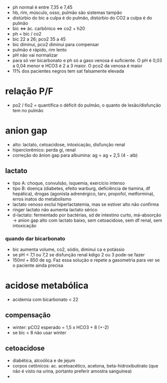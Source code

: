 - ph normal é entre 7,35 e 7,45
- hb, rim, músculo, osso, pulmão são sistemas tampão
- distúrbio do bic a culpa é do pulmão, distúrbio do CO2 a culpa é do pulmão
- bic <=> ác. carbônico <=>  co2 + h20 
- ph = bic / co2
- bic 22 a 26; pco2 35 a 45
- bic diminui, pco2 diminui para compensar
- pulmão é rápido, rim lento
- pH não vai normalizar
- para só ver bicarbonato e ph só a gaso venosa é suficiente. O pH é 0,03 a 0,04 menor e HCO3 é 2 a 3 maior. O pco2 da venosa é maior
- 11% dos pacientes negros tem sat falsamente elevada
# relação P/F
- po2 / fio2 = quantifica o déficit do pulmão, o quanto de lesão/disfunção tem no pulmão
# anion gap
- alto: lactato, cetoacidose, intoxicação, disfunção renal
- hiperclorêmico: perda gi, renal
- correção do ânion gap para albumina: ag = ag + 2,5 (4 - alb)
## lactato
- tipo A: choque, convulsão, isquemia, exercício intenso
- tipo B: doença (diabetes, efeito warburg, deficiência de tiamina, df hepática), drogas (agonista adrenérgico, tarv, propofol, metformina), erros inatos do metabolismo
- lactato venoso exclui hiperlactatemia, mas se estiver alto não confirma
- ringer lactato não aumenta lactato sérico
- d-lactato: fermentado por bactérias, sd de intestino curto, má-absorção -> anion gap alto com lactato baixo, sem cetoacidose, sem df renal, sem intoxicação
### quando dar bicarbonato
- bic aumenta volume, co2, sódio, diminui ca e potássio
- se pH < 7,1 ou 7,2 se disfunção renal kdigo 2 ou 3 pode-se fazer
- 150ml + 850 de sg. Faz essa solução e repete a gasometria para ver se o paciente ainda precisa

# acidose metabólica
- acidemia com bicarbonato < 22
## compensação
- winter: pCO2 esperado = 1,5 x HCO3 + 8 (+-2)
- se bic < 8 não usar winter

## cetoacidose
- diabética, alcoólica e de jejum
- corpos cetônicos: ac. acetoacético, acetona, beta-hidroxibutirato (que não é visto na urina, portanto preferir amostra sanguínea)
- 


